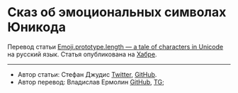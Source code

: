 # Сказ об эмоциональных символах Юникода

Перевод статьи [Emoji.prototype.length — a tale of characters in Unicode](https://www.contentful.com/blog/2016/12/06/unicode-javascript-and-the-emoji-family/) на русский язык. Статья опубликована на [Хабре](https://habr.com/ru/post/322446/).

---

* Автор статьи: Стефан Джудис [Twitter](https://twitter.com/stefanjudis), [GitHub](https://github.com/stefanjudis).
* Автор перевод: Владислав Ермолин [GitHub](https://github.com/electrovladyslav), [TG](https://t.me/electrovladyslav);
                    
